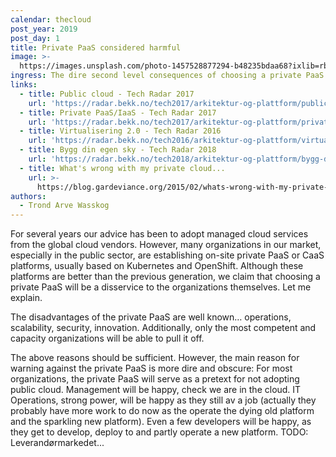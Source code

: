 ```yaml
---
calendar: thecloud
post_year: 2019
post_day: 1
title: Private PaaS considered harmful
image: >-
  https://images.unsplash.com/photo-1457528877294-b48235bdaa68?ixlib=rb-1.2.1&ixid=eyJhcHBfaWQiOjEyMDd9&auto=format&fit=crop&w=2700&q=80
ingress: The dire second level consequences of choosing a private PaaS...
links:
  - title: Public cloud - Tech Radar 2017
    url: 'https://radar.bekk.no/tech2017/arkitektur-og-plattform/public-cloud'
  - title: Private PaaS/IaaS - Tech Radar 2017
    url: 'https://radar.bekk.no/tech2017/arkitektur-og-plattform/private-paas-iaas'
  - title: Virtualisering 2.0 - Tech Radar 2016
    url: 'https://radar.bekk.no/tech2016/arkitektur-og-plattform/virtualisering-20'
  - title: Bygg din egen sky - Tech Radar 2018
    url: 'https://radar.bekk.no/tech2018/arkitektur-og-plattform/bygg-din-egen-sky'
  - title: What's wrong with my private cloud...
    url: >-
      https://blog.gardeviance.org/2015/02/whats-wrong-with-my-private-cloud.html
authors:
  - Trond Arve Wasskog
---
```

For several years our advice has been to adopt managed cloud services from the global cloud vendors. However, many organizations in our market, especially in the public sector, are establishing on-site private PaaS or CaaS platforms, usually based on Kubernetes and OpenShift. Although these platforms are better than the previous generation, we claim that choosing a private PaaS will be a disservice to the organizations themselves. Let me explain.

The disadvantages of the private PaaS are well known… operations, scalability, security, innovation. Additionally, only the most competent and capacity organizations will be able to pull it off.

The above reasons should be sufficient. However, the main reason for warning against the private PaaS is more dire and obscure: For most organizations, the private PaaS will serve as a pretext for not adopting public cloud. Management will be happy, check we are in the cloud. IT Operations, strong power, will be happy as they still av a job (actually they probably have more work to do now as the operate the dying old platform and the sparkling new platform). Even a few developers will be happy, as they get to develop, deploy to and partly operate a new platform. TODO: Leverandørmarkedet...
